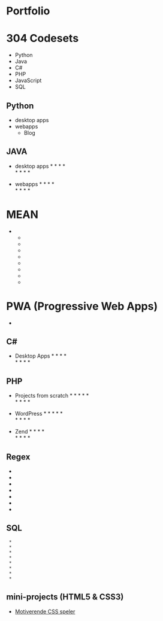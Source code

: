 # Portfolio 

# 304 Codesets 
* Python 
* Java 
* C# 
* PHP 
* JavaScript 
* SQL 

## Python 
 * desktop apps
 * webapps
     * Blog 

## JAVA 
 * desktop apps
     *
     *
     *
     *   
     *
     *
     *
     *
 
 * webapps 
     *
     *
     *
     *   
     *
     *
     *
     *


# MEAN
 *   *
     *
     *
     *   
     *
     *
     *
     * 
        
# PWA (Progressive Web Apps)
  *  

## C#
 * Desktop Apps
     *
     *
     *
     *   
     *
     *
     *
     *
 
## PHP
 * Projects from scratch
     *
     *
     *
     *
     *   
     *
     *
     *
     *
 * WordPress
     *
     *
     *
     *
     *   
     *
     *
     *
     *
     
 * Zend
     *
     *
     *
     *   
     *
     *
     *
     *
## Regex 
*
*
*
*
*
*
*

## SQL
     *
     *
     *
     *   
     *
     *
     *
     *

## mini-projects (HTML5 & CSS3)   
* [Motiverende CSS speler](https://github.com/rickadams2/CSSmuziekSpeler)
